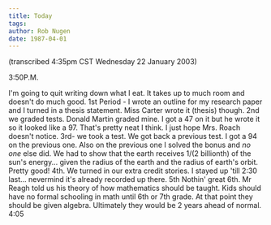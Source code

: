 ```yaml
---
title: Today
tags: 
author: Rob Nugen
date: 1987-04-01
---
```


<p class=note>(transcribed 4:35pm CST Wednesday 22 January 2003)</p>

<p class=date>3:50P.M.</p>

I'm going to quit writing down what I eat.  It takes up to much room
and doesn't do much good.  1st Period - I wrote an outline for my
research paper and I turned in a thesis statement.  Miss Carter wrote
it (thesis) though.  2nd we graded tests.  Donald Martin graded mine.
I got a 47 on it but he wrote it so it looked like a 97.  That's
pretty neat I think.  I just hope Mrs. Roach doesn't notice.  3rd- we
took a test.  We got back a previous test.  I got a 94 on the previous
one.  Also on the previous one I solved the bonus and <em>no one</em>
else did.  We had to show that the earth receives 1/(2 billionth) of
the sun's energy... given the radius of the earth and the radius of
earth's orbit.  Pretty good!  4th. We turned in our extra credit
stories.  I stayed up 'till 2:30 last... nevermind it's already
recorded up there.  5th Nothin' great 6th. Mr Reagh told us his theory
of how mathematics should be taught.  Kids should have no formal
schooling in math until 6th or 7th grade.  At that point they should
be given algebra.  Ultimately they would be 2 years ahead of
normal. 4:05</p>
